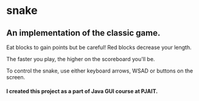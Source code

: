 # snake

## An implementation of the classic game.

Eat blocks to gain points but be careful! Red blocks decrease your length.

The faster you play, the higher on the scoreboard you'll be.

To control the snake, use either keyboard arrows, WSAD or buttons on the screen.



#### I created this project as a part of Java GUI course at PJAIT.
